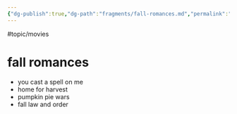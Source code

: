 ```yaml
---
{"dg-publish":true,"dg-path":"fragments/fall-romances.md","permalink":"/fragments/fall-romances/","created":"2024-12-23T21:57:16.788-05:00","updated":"2025-01-31T22:58:46.313-05:00"}
---
```


 
#topic/movies
# fall romances

- you cast a spell on me 
- home for harvest 
- pumpkin pie wars
- fall law and order
